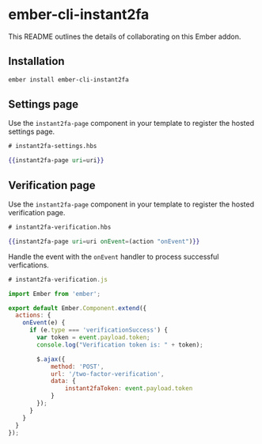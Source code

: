 # ember-cli-instant2fa

This README outlines the details of collaborating on this Ember addon.

## Installation

```bash
ember install ember-cli-instant2fa
```

## Settings page

Use the `instant2fa-page` component in your template to register the hosted settings page.

```hbs
# instant2fa-settings.hbs

{{instant2fa-page uri=uri}}
```

## Verification page

Use the `instant2fa-page` component in your template to register the hosted verification page.

```hbs
# instant2fa-verification.hbs

{{instant2fa-page uri=uri onEvent=(action "onEvent")}}
```

Handle the event with the `onEvent` handler to process successful verfications.

```js
# instant2fa-verification.js

import Ember from 'ember';

export default Ember.Component.extend({
  actions: {
    onEvent(e) {
      if (e.type === 'verificationSuccess') {
        var token = event.payload.token;
        console.log("Verification token is: " + token);

        $.ajax({
            method: 'POST',
            url: '/two-factor-verification',
            data: {
                instant2faToken: event.payload.token
            }
        });
      }
    }
  }
});
```
